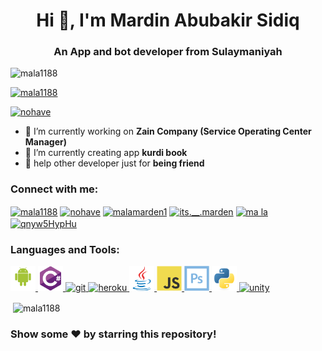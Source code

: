 <h1 align="center">Hi 👋, I'm Mardin Abubakir Sidiq</h1>
<h3 align="center">An App and bot developer from Sulaymaniyah</h3>

<p align="left"> <img src="https://komarev.com/ghpvc/?username=mala1188&label=Profile%20views&color=0e75b6&style=flat" alt="mala1188" /> </p>

<p align="left"> <a href="https://github.com/ryo-ma/github-profile-trophy"><img src="https://github-profile-trophy.vercel.app/?username=mala1188&theme=onedark" alt="mala1188" /></a> </p>

<p align="left"> <a href="https://twitter.com/nohave" target="blank"><img src="https://img.shields.io/twitter/follow/nohave?logo=twitter&style=for-the-badge" alt="nohave" /></a> </p>

- 🔭 I’m currently working on **Zain Company (Service Operating Center Manager)**
- 🔭 I’m currently creating app **kurdi book**
- 💞 help other developer just for **being friend**

<h3 align="left">Connect with me:</h3>
<p align="left">
<a href="https://dev.to/mala1188" target="blank"><img align="center" src="https://cdn.jsdelivr.net/npm/simple-icons@3.0.1/icons/dev-dot-to.svg" alt="mala1188" height="30" width="40" /></a>
<a href="https://twitter.com/nohave" target="blank"><img align="center" src="https://cdn.jsdelivr.net/npm/simple-icons@3.0.1/icons/twitter.svg" alt="nohave" height="30" width="40" /></a>
<a href="https://fb.com/malamarden1" target="blank"><img align="center" src="https://cdn.jsdelivr.net/npm/simple-icons@3.0.1/icons/facebook.svg" alt="malamarden1" height="30" width="40" /></a>
<a href="https://www.instagram.com/marden_bakr" target="blank"><img align="center" src="https://cdn.jsdelivr.net/npm/simple-icons@3.0.1/icons/instagram.svg" alt="its.__.marden" height="30" width="40" /></a>
<a href="https://www.youtube.com/channel/UCSaXsFkh8AtwEWHvmr1R_cg" target="blank"><img align="center" src="https://cdn.jsdelivr.net/npm/simple-icons@3.0.1/icons/youtube.svg" alt="ma la" height="30" width="40" /></a>
<a href="https://discord.gg/qnyw5HypHu" target="blank"><img align="center" src="https://cdn.jsdelivr.net/npm/simple-icons@3.0.1/icons/discord.svg" alt="qnyw5HypHu" height="30" width="40" /></a>
</p>

<h3 align="left">Languages and Tools:</h3>
<p align="left"> <a href="https://developer.android.com" target="_blank"> <img src="https://raw.githubusercontent.com/devicons/devicon/master/icons/android/android-original-wordmark.svg" alt="android" width="40" height="40"/> </a> <a href="https://www.w3schools.com/cs/" target="_blank"> <img src="https://raw.githubusercontent.com/devicons/devicon/master/icons/csharp/csharp-original.svg" alt="csharp" width="40" height="40"/> </a> <a href="https://git-scm.com/" target="_blank"> <img src="https://www.vectorlogo.zone/logos/git-scm/git-scm-icon.svg" alt="git" width="40" height="40"/> </a> <a href="https://heroku.com" target="_blank"> <img src="https://www.vectorlogo.zone/logos/heroku/heroku-icon.svg" alt="heroku" width="40" height="40"/> </a> <a href="https://www.java.com" target="_blank"> <img src="https://raw.githubusercontent.com/devicons/devicon/master/icons/java/java-original.svg" alt="java" width="40" height="40"/> </a> <a href="https://developer.mozilla.org/en-US/docs/Web/JavaScript" target="_blank"> <img src="https://raw.githubusercontent.com/devicons/devicon/master/icons/javascript/javascript-original.svg" alt="javascript" width="40" height="40"/> </a> <a href="https://www.photoshop.com/en" target="_blank"> <img src="https://raw.githubusercontent.com/devicons/devicon/master/icons/photoshop/photoshop-line.svg" alt="photoshop" width="40" height="40"/> </a> <a href="https://www.python.org" target="_blank"> <img src="https://raw.githubusercontent.com/devicons/devicon/master/icons/python/python-original.svg" alt="python" width="40" height="40"/> </a> <a href="https://unity.com/" target="_blank"> <img src="https://www.vectorlogo.zone/logos/unity3d/unity3d-icon.svg" alt="unity" width="40" height="40"/> </a> </p>

<p>&nbsp;<img align="center" src="https://github-readme-stats.vercel.app/api?username=mala1188&show_icons=true&locale=en" alt="mala1188" /></p>


### Show some ❤️ by starring this repository!

</div>
